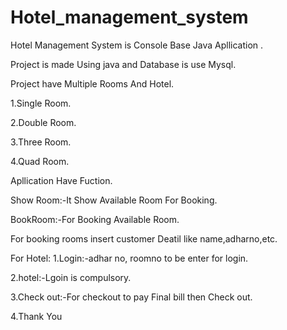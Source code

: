 # Hotel_management_system
Hotel Management System is Console Base Java Apllication .

Project is made Using java and Database is  use Mysql.

Project have Multiple Rooms And Hotel.

1.Single Room.

2.Double Room.

3.Three Room.

4.Quad Room.

 Apllication Have Fuction.
 
 Show Room:-It Show Available Room For Booking.
 
 BookRoom:-For Booking Available Room.
 
 For booking rooms insert customer Deatil like name,adharno,etc.
 
 For Hotel:
 1.Login:-adhar no, roomno to be enter for login.
 
 2.hotel:-Lgoin is compulsory.
 
 3.Check out:-For checkout to pay Final bill then Check out.
 
 4.Thank You
 

